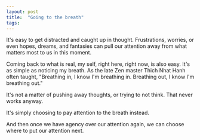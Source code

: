 ```yaml
---
layout: post
title:  "Going to the breath"
tags: 
---
```


It's easy to get distracted and caught up in thought. Frustrations, worries, or even hopes, dreams, and fantasies can pull our attention away from what matters most to us in this moment.

Coming back to what is real, my self, right here, right now, is also easy. It's as simple as noticing my breath. As the late Zen master Thich Nhat Hanh often taught, "Breathing in, I know I'm breathing in. Breathing out, I know I'm breathing out."

It's not a matter of pushing away thoughts, or trying to not think. That never works anyway.

It's simply choosing to pay attention to the breath instead.

And then once we have agency over our attention again, we can choose where to put our attention next.